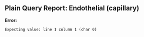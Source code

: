 ## Plain Query Report: Endothelial (capillary)

**Error:**
```
Expecting value: line 1 column 1 (char 0)
```